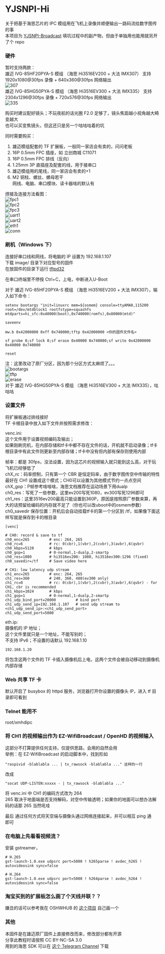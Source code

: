 # YJSNPI-Hi
关于把基于海思芯片的 IPC 模组用在飞机上录像并顺便输出一路码流给数字图传的事  
本项目为 [YJSNPI-Broadcast](https://github.com/libc0607/YJSNPI-Broadcast) 填坑过程中的副产物，但由于单独用也能用就另开了个 repo

### 硬件
暂时支持两款：  
雄迈 IVG-85HF20PYA-S 模组 （海思 Hi3516EV200 + 大法 IMX307） 支持 1920x1080@30fps 录像 + 640x360@30fps 网络输出  
![307](https://github.com/libc0607/YJSNPI-Hi/raw/master/pics/307.png)  
雄迈 IVG-85HG50PYA-S 模组 （海思 Hi3516EV300 + 大法 IMX335） 支持 2304x1296@30fps 录像 + 720x576@30fps 网络输出  
![335](https://github.com/libc0607/YJSNPI-Hi/raw/master/pics/335.png)  

购买时建议配好镜头；不玩夜航的话光圈 F2.0 足够了，镜头焦距越小视角越大畸变越大  
也可以买变焦镜头，但这还只是另一个咕咕咕着的坑  

同时需要购买：  
1. 雄迈模组配套的 TF 扩展板，一般同一家店会有卖的，问问老板  
2. 16P 0.5mm FPC 插座，如 立创商城 C11071  
3. 16P 0.5mm FPC 排线（反向）  
4. 1.25mm 3P 直插座及配套的线，用于接串口  
5. 雄迈模组用的尾线，同一家店会有卖的+1  
6. M2 铜柱、螺丝、螺母若干  
网线、电脑、串口模块、读卡器啥的默认有  

焊接及连接方法看图：  
![fpc1](https://github.com/libc0607/YJSNPI-Hi/raw/master/pics/fpc-conn.png)  
![fpc2](https://github.com/libc0607/YJSNPI-Hi/raw/master/pics/fpc-conn-finish.png)  
![fpc3](https://github.com/libc0607/YJSNPI-Hi/raw/master/pics/fpc-connect.png)  
![uart1](https://github.com/libc0607/YJSNPI-Hi/raw/master/pics/uart-conn.png)  
![uart2](https://github.com/libc0607/YJSNPI-Hi/raw/master/pics/uart-conn-finish.png)  
![eth1](https://github.com/libc0607/YJSNPI-Hi/raw/master/pics/eth-power-conn.png)  
![conn](https://github.com/libc0607/YJSNPI-Hi/raw/master/pics/conn-1.png)  


### 刷机（Windows 下）
连接好串口线和网线，将电脑的 IP 设置为 192.168.1.107  
下载 image/ 目录下对应型号的固件  
在放固件的目录下运行 [tftpd32](https://tftpd32.jounin.net/)  

在串口终端里不停按 Ctrl+C，上电，中断进入U-Boot  

对于 雄迈 IVG-85HF20PYA-S 模组 （海思 Hi3516EV200 + 大法 IMX307），输入如下命令：
```
setenv bootargs "init=linuxrc mem=${osmem} console=ttyAMA0,115200 root=/dev/mtdblock1 rootfstype=squashfs mtdparts=hi_sfc:0x40000(boot),0x740000(romfs),0x80000(mtd)"

saveenv

mw.b 0x42000000 0xff 0x740000;tftp 0x42000000 <你的固件文件名>

sf probe 0;sf lock 0;sf erase 0x40000 0x740000;sf write 0x42000000 0x40000 0x740000

reset

```
注：这里改动了原厂分区，因为那个分区方式太麻烦了。。。  
![bootargs](https://github.com/libc0607/YJSNPI-Hi/raw/master/pics/bootargs.png)  
![tftp](https://github.com/libc0607/YJSNPI-Hi/raw/master/pics/flash-tftp.png)  
![erase](https://github.com/libc0607/YJSNPI-Hi/raw/master/pics/flash-erase.png)  
对于 雄迈 IVG-85HG50PYA-S 模组 （海思 Hi3516EV300 + 大法 IMX335），咕咕咕  

### 设置文件
将扩展板通过排线接好  
TF 卡根目录中放入如下文件并按照需求修改：  

venc.ini:  
这个文件用于设置视频编码及输出；  
如果刚刷完机，在内部存储和tf卡中都不存在文件的话，开机就不启动录像；tf卡根目录中有此文件则更新至内部存储；tf卡中没有但内部有保存则使用内部    

帧率：都是 30fps，没法设置，因为这芯片的视频输入就只能到这么高，对于玩飞机已经够低了   
chX_rc：码率控制，只有第一个 CBR 是恒定码率，由于数字图传空中传输的特性最好在 CH1 设置成这个模式；CH0可以设置为其他模式节约一点点空间    
chX_gop：P帧参考啥啥啥，海思文档推荐在运动场景下用dualp    
ch0_res：写死了一些参数，这里ev200写死1080，ev300写死1296即可     
ch1_res：这里3516ev200最高只能设置到360P，原因是按照原厂参数来算，再大的话预留给编码的内存就不足了（你也可以改uboot中的osmem参数）  
ch0_savedir 保存位置：开机后会自动挂载tf卡的第一个分区到 /tf，如果像下面这样写就是保存到卡的根目录     

```
[venc]

# CH0: record & save to tf
ch0_enc=265         # enc: 264, 265
ch0_rc=6            # rc: 0(cbr),1(vbr),2(cvbr),3(avbr),6(qvbr)
ch0_kbps=5120       # kbps
ch0_gop=1           # 0-normal,1-dualp,2-smartp
ch0_res=1080        # hi3516ev200: 1080, hi3516ev300:1296 (fixed)
ch0_savedir=/tf     # Save video here

# CH1: low latency udp stream
ch1_enc=265         # enc: 264, 265
ch1_res=360         # 240, 360, 480(ev300 only)
ch1_rc=0            # rc: 0(cbr),1(vbr),2(cvbr),3(avbr),6(qvbr) - for CH1, cbr is recommended
ch1_kbps=1024       # kbps
ch1_gop=1           # 0-normal,1-dualp,2-smartp
ch1_udp_bind_port=20000         # bind port 
ch1_udp_send_ip=192.168.1.107   # send udp stream to <ch1_udp_send_ip>:<ch1_udp_send_port>
ch1_udp_send_port=5000

```

eth.ip:  
摄像机的 IP 地址；  
这个文件里就只是一个地址，不能写别的；  
不支持 IPv6；不设置的话默认 192.168.1.10  
```
192.168.1.20
```

将包含这两个文件的 TF 卡插入摄像机后上电，这两个文件会被自动移动到摄像机内部存储  

### Web 共享 TF 卡
默认开启了 busybox 的 httpd 服务，浏览器打开你设置的摄像头 IP，进入 tf 目录即可看到    

### Telnet 能用不 
root/xmhdipc   

### 将 CH1 的视频输出作为 EZ-WifiBroadcast / OpenHD 的视频输入  
这部分不打算提供任何支持，仅提供思路，会用的自然会用  
举例：在 EZ-WifiBroadcast 的启动脚本中，找到形如 
```
"raspivid -blablabla ... | tx_rawsock -blablabla ..." 这样的一行  
```
改成 
```
"socat UDP-LISTEN:xxxxx - | tx_rawsock -blablabla ..."  
```  
将 venc.ini 中 CH1 的编码方式改为 264  
265 取决于地面端是否支持解码，对空中传输透明；如果你的地面可以想办法解码的话那 265 当然吼哇  

最后 通过任何方式将天空端与摄像头通过网络连接起来，并可以相互 ping 通   
即可  

### 在电脑上先看看视频流？
安装 gstreamer，   
```
# H.265
gst-launch-1.0.exe udpsrc port=5000 ! h265parse ! avdec_h265 ! autovideosink sync=false

# H.264
gst-launch-1.0.exe udpsrc port=5000 ! h264parse ! avdec_h264 ! autovideosink sync=false
```

### 淘宝买到的扩展板怎么画了个天线并联？？
嫌丑的话可以参考我在 OSHWHUB 的 [这个项目](https://oshwhub.com/libc0607/xm-ext-board-fpv) 自己画一个  

### 其他 
本固件是在雄迈原厂固件上直接修改而来，修改部分都有开源  
分享此教程时请按照 CC BY-NC-SA 3.0  
用到的海思 SDK 可以在 [这个 Telegram Channel](https://t.me/hi3516) 下载  
